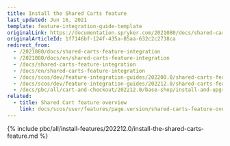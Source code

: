 ```yaml
---
title: Install the Shared Carts feature
last_updated: Jun 16, 2021
template: feature-integration-guide-template
originalLink: https://documentation.spryker.com/2021080/docs/shared-carts-feature-integration
originalArticleId: 1f7146bf-124f-435a-85aa-632c2c2738ca
redirect_from:
  - /2021080/docs/shared-carts-feature-integration
  - /2021080/docs/en/shared-carts-feature-integration
  - /docs/shared-carts-feature-integration
  - /docs/en/shared-carts-feature-integration
  - /docs/scos/dev/feature-integration-guides/202200.0/shared-carts-feature-integration.html
  - /docs/scos/dev/feature-integration-guides/202212.0/shared-carts-feature-integration.html  
  - /docs/pbc/all/cart-and-checkout/202212.0/base-shop/install-and-upgrade/install-features/install-the-shared-carts-feature.html
related:
  - title: Shared Cart feature overview
    link: docs/scos/user/features/page.version/shared-carts-feature-overview.html
---
```


{% include pbc/all/install-features/202212.0/install-the-shared-carts-feature.md %} <!-- To edit, see /_includes/pbc/all/install-features/202212.0/install-the-shared-carts-feature.md -->

